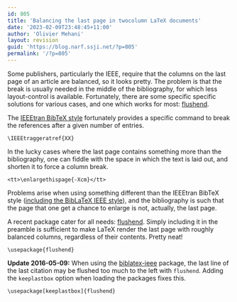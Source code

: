 ```yaml
---
id: 805
title: 'Balancing the last page in twocolumn LaTeX documents'
date: '2023-02-09T23:48:45+11:00'
author: 'Olivier Mehani'
layout: revision
guid: 'https://blog.narf.ssji.net/?p=805'
permalink: '/?p=805'
---
```


Some publishers, particularly the IEEE, require that the columns on the last page of an article are balanced, so it looks pretty. The problem is that the break is usually needed in the middle of the bibliography, for which less layout-control is available. Fortunately, there are some specific specific solutions for various cases, and one which works for most: [flushend](http://www.ctan.org/pkg/flushend).

The [IEEEtran BibTeX style](http://www.michaelshell.org/tex/ieeetran/bibtex/) fortunately provides a specific command to break the references after a given number of entries.

```
\IEEEtraggeratref{XX}

```

In the lucky cases where the last page contains something more than the bibliography, one can fiddle with the space in which the text is laid out, and shorten it to force a column break.

```
<tt>\enlargethispage{-Xcm}</tt>
```

Problems arise when using something different than the IEEEtran BibTeX style ([including the BibLaTeX IEEE style](https://github.com/josephwright/biblatex-ieee/issues/9)), and the bibliography is such that the page that one get a chance to enlarge is not, actually, the last page.

A recent package cater for all needs: [flushend](http://www.ctan.org/pkg/flushend). Simply including it in the preamble is sufficient to make LaTeX render the last page with roughly balanced columns, regardless of their contents. Pretty neat!

```
\usepackage{flushend}
```

**Update 2016-05-09:** When using the [biblatex-ieee](http://ctan.org/pkg/biblatex-ieee) package, the last line of the last citation may be flushed too much to the left with `flushend`. Adding the `keeplastbox` option when loading the packages fixes this.

```
\usepackage[keeplastbox]{flushend}
```